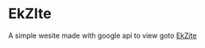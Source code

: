 # EkZIte

A simple wesite made with google api to view goto [EkZite](https://anksindustries.github.io/EkZIte/)
